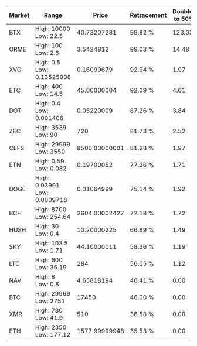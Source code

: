 | Market | Range | Price| Retracement | Doubles to 50% |
| --- | --- | --- | --- | --- |
| BTX | High: 10000<br />Low: 22.5 | 40.73207281 | 99.82 % | 123.03 |
| ORME | High: 100<br />Low: 2.6 | 3.5424812 | 99.03 % | 14.48 |
| XVG | High: 0.5<br />Low: 0.13525008 | 0.16099679 | 92.94 % | 1.97 |
| ETC | High: 400<br />Low: 14.5 | 45.00000004 | 92.09 % | 4.61 |
| DOT | High: 0.4<br />Low: 0.001406 | 0.05220009 | 87.26 % | 3.84 |
| ZEC | High: 3539<br />Low: 90 | 720 | 81.73 % | 2.52 |
| CEFS | High: 29999<br />Low: 3550 | 8500.00000001 | 81.28 % | 1.97 |
| ETN | High: 0.59<br />Low: 0.082 | 0.19700052 | 77.36 % | 1.71 |
| DOGE | High: 0.03991<br />Low: 0.0009718 | 0.01064999 | 75.14 % | 1.92 |
| BCH | High: 8700<br />Low: 254.64 | 2604.00002427 | 72.18 % | 1.72 |
| HUSH | High: 30<br />Low: 0.4 | 10.20000225 | 66.89 % | 1.49 |
| SKY | High: 103.5<br />Low: 1.71 | 44.10000011 | 58.36 % | 1.19 |
| LTC | High: 600<br />Low: 36.19 | 284 | 56.05 % | 1.12 |
| NAV | High: 8<br />Low: 0.8 | 4.65818194 | 46.41 % | 0.00 |
| BTC | High: 29969<br />Low: 2751 | 17450 | 46.00 % | 0.00 |
| XMR | High: 780<br />Low: 41.9 | 510 | 36.58 % | 0.00 |
| ETH | High: 2350<br />Low: 177.12 | 1577.99999948 | 35.53 % | 0.00 |
